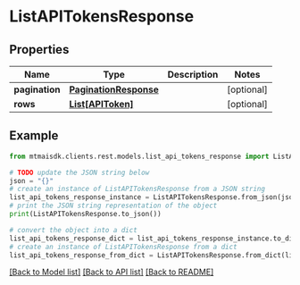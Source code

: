 # ListAPITokensResponse


## Properties

Name | Type | Description | Notes
------------ | ------------- | ------------- | -------------
**pagination** | [**PaginationResponse**](PaginationResponse.md) |  | [optional] 
**rows** | [**List[APIToken]**](APIToken.md) |  | [optional] 

## Example

```python
from mtmaisdk.clients.rest.models.list_api_tokens_response import ListAPITokensResponse

# TODO update the JSON string below
json = "{}"
# create an instance of ListAPITokensResponse from a JSON string
list_api_tokens_response_instance = ListAPITokensResponse.from_json(json)
# print the JSON string representation of the object
print(ListAPITokensResponse.to_json())

# convert the object into a dict
list_api_tokens_response_dict = list_api_tokens_response_instance.to_dict()
# create an instance of ListAPITokensResponse from a dict
list_api_tokens_response_from_dict = ListAPITokensResponse.from_dict(list_api_tokens_response_dict)
```
[[Back to Model list]](../README.md#documentation-for-models) [[Back to API list]](../README.md#documentation-for-api-endpoints) [[Back to README]](../README.md)


